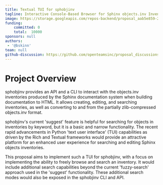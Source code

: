 ```yaml
---
title: Textual TUI for sphobjinv
tagline: Interactive Console-Based Browser for Sphinx objects.inv Inventories
image: https://storage.googleapis.com/repos-backend/proposal_aab5e859-2ca1-4158-9651-02e69d9f0a6e.png
funding:
    committed: 0
    total:  10000
sponsors: null
authors: 
 - '@bskinn'
team: null
github-discussion: https://github.com/openteamsinc/proposal_discussions/discussions/64
---
```


# Project Overview

sphobjinv provides an API and a CLI to interact with the objects.inv inventories produced by the Sphinx documentation system when building documentation to HTML. It allows creating, editing, and searching inventories, as well as converting to and from the partially zlib-compressed objects.inv format.

sphobjinv's current 'suggest' feature is helpful for searching for objects in inventories by keyword, but it is a basic and narrow functionality. The recent rapid advancements in Python 'text user interface' (TUI) capabilities as driven by the Rich and Textual frameworks would provide an attractive platform for an enhanced user experience for searching and editing Sphinx objects inventories.

This proposal aims to implement such a TUI for sphobjinv, with a focus on implementing the ability to freely browse and search an inventory. It would include additional search capabilities beyond the current 'fuzzy-search' approach used in the 'suggest' functionality. These additional search modes would also be exposed in the sphobjinv CLI and API.